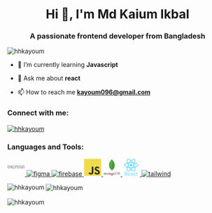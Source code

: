 <h1 align="center">Hi 👋, I'm Md Kaium Ikbal</h1>
<h3 align="center">A passionate frontend developer from Bangladesh</h3>

<p align="left"> <img src="https://komarev.com/ghpvc/?username=hhkayoum&label=Profile%20views&color=0e75b6&style=flat" alt="hhkayoum" /> </p>

- 🌱 I’m currently learning **Javascript**

- 💬 Ask me about **react**

- 📫 How to reach me **kayoum096@gmail.com**

<h3 align="left">Connect with me:</h3>
<p align="left">
<a href="https://linkedin.com/in/hhkayoum" target="blank"><img align="center" src="https://raw.githubusercontent.com/rahuldkjain/github-profile-readme-generator/master/src/images/icons/Social/linked-in-alt.svg" alt="hhkayoum" height="30" width="40" /></a>
</p>

<h3 align="left">Languages and Tools:</h3>
<p align="left"> <a href="https://expressjs.com" target="_blank" rel="noreferrer"> <img src="https://raw.githubusercontent.com/devicons/devicon/master/icons/express/express-original-wordmark.svg" alt="express" width="40" height="40"/> </a> <a href="https://www.figma.com/" target="_blank" rel="noreferrer"> <img src="https://www.vectorlogo.zone/logos/figma/figma-icon.svg" alt="figma" width="40" height="40"/> </a> <a href="https://firebase.google.com/" target="_blank" rel="noreferrer"> <img src="https://www.vectorlogo.zone/logos/firebase/firebase-icon.svg" alt="firebase" width="40" height="40"/> </a> <a href="https://developer.mozilla.org/en-US/docs/Web/JavaScript" target="_blank" rel="noreferrer"> <img src="https://raw.githubusercontent.com/devicons/devicon/master/icons/javascript/javascript-original.svg" alt="javascript" width="40" height="40"/> </a> <a href="https://www.mongodb.com/" target="_blank" rel="noreferrer"> <img src="https://raw.githubusercontent.com/devicons/devicon/master/icons/mongodb/mongodb-original-wordmark.svg" alt="mongodb" width="40" height="40"/> </a> <a href="https://reactjs.org/" target="_blank" rel="noreferrer"> <img src="https://raw.githubusercontent.com/devicons/devicon/master/icons/react/react-original-wordmark.svg" alt="react" width="40" height="40"/> </a> <a href="https://tailwindcss.com/" target="_blank" rel="noreferrer"> <img src="https://www.vectorlogo.zone/logos/tailwindcss/tailwindcss-icon.svg" alt="tailwind" width="40" height="40"/> </a> </p>

<p><img align="left" src="https://github-readme-stats.vercel.app/api/top-langs?username=hhkayoum&show_icons=true&locale=en&layout=compact" alt="hhkayoum" /></p>

<p>&nbsp;<img align="center" src="https://github-readme-stats.vercel.app/api?username=hhkayoum&show_icons=true&locale=en" alt="hhkayoum" /></p>

<p><img align="center" src="https://github-readme-streak-stats.herokuapp.com/?user=hhkayoum&" alt="hhkayoum" /></p>
